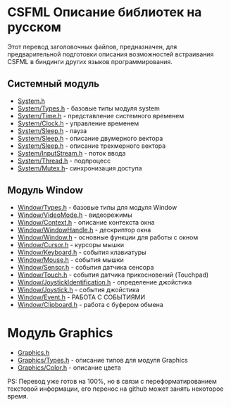# CSFML Описание библиотек на русском

Этот перевод заголовочных файлов, предназначен, для предварительной подготовки описания возможностей встраивания CSFML в биндинги других языков программирования.

## Системный модуль

- [System.h](System.h.md)
- [System/Types.h](System/Types.h.md) - базовые типы модуля system
- [System/Time.h](System/Time.h.md) - представление системного временем
- [System/Clock.h](System/Clock.h.md) - управление временем
- [System/Sleep.h](System/Sleep.h.md) - пауза
- [System/Sleep.h](System/Vector2.h.md) - описание двумерного вектора
- [System/Sleep.h](System/Vector3.h.md) - описание трехмерного вектора
- [System/InputStream.h](System/InputStream.h.md) - поток ввода
- [System/Thread.h](System/Thread.h.md) - подпроцесс
- [System/Mutex.h](System/Mutex.h.md)- синхронизация доступа


## Модуль Window

- [Window/Types.h](Window/Types.h.md) - базовые типы для модуля Window
- [Window/VideoMode.h](Window/VideoMode.h.md) - видеорежимы
- [Window/Context.h](Window/Context.h.md) - описание контекста окна
- [Window/WindowHandle.h](Window/WindowHandle.h.md) - дескриптор окна
- [Window/Window.h](Window/Window.h.md) - основные функции для работы с окном
- [Window/Cursor.h](Window/Cursor.h.md) - курсоры мышки
- [Window/Keyboard.h](Window/Keyboard.h.md) - события клавиатуры
- [Window/Mouse.h](Window/Mouse.h.md) - события мышки
- [Window/Sensor.h](Window/Sensor.h.md) - события датчика сенсора
- [Window/Touch.h](Window/Touch.h.md) - события датчика прикосновений (Touchpad)
- [Window/JoystickIdentification.h](Window/JoystickIdentification.h.md) - определение джойстика
- [Window/Joystick.h](Window/Joystick.h.md) - события джойстика
- [Window/Event.h](Window/Event.h.md) - РАБОТА С СОБЫТИЯМИ
- [Window/Clipboard.h](Window/Clipboard.h.md) - работа с буфером обмена

# Модуль Graphics

- [Graphics.h](Graphics.h.md)
- [Graphics/Types.h](Graphics/Types.h.md)  - описание типов для модуля Graphics
- [Graphics/Color.h](Graphics/Color.h.md) - описание цвета



PS: Перевод уже готов на 100%, но в связи с переформатированием текстовой информации, его перенос на github может занять некоторое время.
